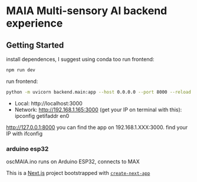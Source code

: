 # MAIA Multi-sensory AI backend experience 

## Getting Started

install dependences, I suggest using conda too
run frontend:

```bash
npm run dev
```

run frontend:
```bash
python -m uvicorn backend.main:app --host 0.0.0.0 --port 8000 --reload
```
   - Local:        http://localhost:3000
   - Network:      http://192.168.1.165:3000 (get your IP on terminal with this): ipconfig getifaddr en0

http://127.0.0.1:8000
you can find the app on 192.168.1.XXX:3000. 
find your IP with ifconfig 

### arduino esp32
oscMAIA.ino runs on Arduino ESP32, connects to MAX

This is a [Next.js](https://nextjs.org) project bootstrapped with [`create-next-app`](https://nextjs.org/docs/app/api-reference/cli/create-next-app)